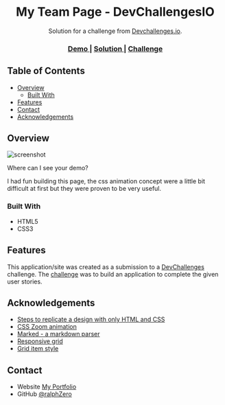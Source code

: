 <!-- Please update value in the {}  -->

<h1 align="center">My Team Page - DevChallengesIO</h1>

<div align="center">
   Solution for a challenge from  <a href="http://devchallenges.io" target="_blank">Devchallenges.io</a>.
</div>

<div align="center">
  <h3>
    <a href="https://{your-demo-link.your-domain}">
      Demo
    </a>
    <span> | </span>
    <a href="https://{your-url-to-the-solution}">
      Solution
    </a>
    <span> | </span>
    <a href="https://devchallenges.io/challenges/hhmesazsqgKXrTkYkt0U">
      Challenge
    </a>
  </h3>
</div>

<!-- TABLE OF CONTENTS -->

## Table of Contents

- [Overview](#overview)
  - [Built With](#built-with)
- [Features](#features)
- [Contact](#contact)
- [Acknowledgements](#acknowledgements)

<!-- OVERVIEW -->

## Overview

![screenshot](https://imgur.com/mKF9Cpv.jpg)

Where can I see your demo?

I had fun building this page, the css animation concept were a little bit difficult at first but they were proven to be very useful.

### Built With

<!-- This section should list any major frameworks that you built your project using. Here are a few examples.-->

- HTML5
- CSS3

## Features

<!-- List the features of your application or follow the template. Don't share the figma file here :) -->

This application/site was created as a submission to a [DevChallenges](https://devchallenges.io/challenges) challenge. The [challenge](https://devchallenges.io/challenges/hhmesazsqgKXrTkYkt0U) was to build an application to complete the given user stories.


## Acknowledgements

<!-- This section should list any articles or add-ons/plugins that helps you to complete the project. This is optional but it will help you in the future. For exmpale -->

- [Steps to replicate a design with only HTML and CSS](https://devchallenges-blogs.web.app/how-to-replicate-design/)
- [CSS Zoom animation](https://w3bits.com/css-image-hover-zoom/)
- [Marked - a markdown parser](https://github.com/chjj/marked)
- [Responsive grid](https://travishorn.com/responsive-grid-in-2-minutes-with-css-grid-layout-4842a41420fe)
- [Grid item style](https://stackoverflow.com/questions/58838333/align-the-last-2-items-in-middle-css-grid)

## Contact

- Website [My Portfolio](https://ralphzero.github.io/portfolio/)
- GitHub [@ralphZero](https://github.com/ralphZero)

